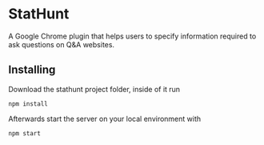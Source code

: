 # StatHunt
A Google Chrome plugin that helps users to specify information required to ask questions on Q&amp;A websites. 

## Installing
Download the stathunt project folder, inside of it run
```
npm install
```
Afterwards start the server on your local environment with
```
npm start
```
